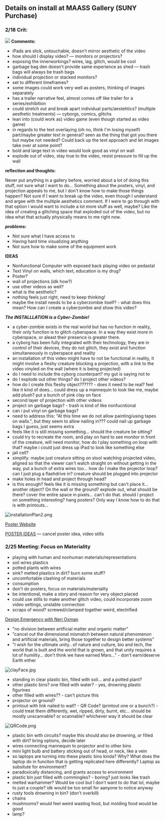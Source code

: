 ## Details on install at MAASS Gallery (SUNY Purchase)

### 2/18 Crit:
![]({{site.baseurl}}//diagramThesis.png)
**Comments:**
- iPads are slick, untouchable, doesn't mirror aesthetic of the video
- how should I display video? — monitors or projectors?
- exposing the innerworkings? wires, lag, glitch, would be cool
- garbage bag den doesn't provide same experience as shed — trash bags will always be trash bags
- individual projection or stacked monitors?
- set to different timeframes?
- some images could work very well as posters, thinking of images separately
- has a trailer narrative feel, almost comes off like trailer for a series/exhibition
- could stretch out and break apart individual parts/aestehtics? (multiple aesthetic treatments) — cyborgs, comics, glitchs
- lean into (could work as) video game (even though started as video game)
- in regards to the text overlaying (oh no, think I'm losing myself) part/maybe greater text in general? seen as the thing that got you there but maybe not needed? Could back up the text approach and let images take over at some point?
- bold and large text in video would look good as vinyl on wall
- explode out of video, stay true to the video, resist pressure to fill up the wall

**reflection and thoughts:**

Never put anything in a gallery before, worried about a lot of doing this stuff, not sure what I want to do... Something about the posters, vinyl, and projection appeals to me, but I don't know how to make those things happen? Not sure if I want to break up the video, even though I understand and argee with the multiple aesthetics comment. If I were to go through with that option I would want to include a lot more stuff as well, maybe? Like the idea of creating a glitching space that exploded out of the video, but no idea what that actually physically means to me right now.

***problems:***
- Not sure what I have access to
- Having hard time visualizing anything
- Not sure how to make some of the equipment work

**IDEAS**
- Nonfunctional Computer with exposed back playing video on pedastal
- Text Vinyl on walls, which text, education is my drug? 
- Poster?
- wall of projections (idk how?)
 - use other videos as well?
- what is the aesthetic?
- nothing feels just right, need to keep thinking!
- maybe the install needs to be a cyberzombie itself? - what does this mean? How can I create a cyberzombie and show this video?

***The _INSTALLLATION_ is a Cyber-Zombie!***
- a cyber-zombie exists in the real world but has no function in reality, their only function is to glitch cyberspace. In a way they exist more in cyberspace, or aleast their presence is greater there.
- a cyborg has been fully integrated with their technology, they are in control of their devices, they do not glitch, they exist and function simultaneously in cyberspace and reality
- an installation of this video might have to not be functional in reality, it might involve a fleshy creature blocking a projection, with a link to the video vinyled on the wall (where it is being projected)
- do I need to include the cyborg counterpart? my gut is saying not to
- do I explode out other things? do I project other videos?
- how do I create this fleshy object?????? - does it need to be real? feel like it kind of does... could dress up a mannequin to look like me, maybe add plush? put a bunch of pink clay on face
- second layer of projection with other videos
- project on garbage bags? - trash is kind of like nonfucntional 
- can i put vinyl on garbage bags?
- need to address this: "At this time we do not allow painting/using tapes on walls.", but they seem to allow nailing in??? could nail up garbage bags I guess, just seems extra
- feels like it is still missing something... should the creature be sitting?
- could try to recreate the room, and play on hard to see monitor in front of the creature, will need monitor, how do I play something on loop with that? maybe i could just dress up iPad to look like something else
- jail cell?
- simplify: maybe just creature sitting on stool watching projected video, aligned so that the viewer can't watch straight on without getting in the way, put a bunch of extra wires too... how do I make the projector loop? can I just plug a flashdrive in? creature should be plugged into projector
- make holes in head and project through head?
- is this enough? feels like it is missing something but can't place it... another object? On the wall or the ground? explode out, what should be there? cover the entire space in pixels... can't do that. should I project on something interesting? hang posters? Only way I know how to do that is with printouts... 

![installationPlan2.png]({{site.baseurl}}/installationPlan2.png)

[Poster Website](https://www.canva.com/posters/)

[POSTER IDEAS](poster.md) — cancel poster idea, video stills

### 2/25 Meeting: Focus on Materiality

- playing with human and nonhuman materials/representations
- soil wires plastics 
- potted plants with wires
- sink? melted plastics in dirt? burn some stuff?
- uncomfortable clashing of materials
- consumption 
- don't do posters, focus on materials/materiality 
- be intentional, make a story and reason for very object placed
- could use stills to make another glitch video, could incorporate zoom video settings, unstable connection
- scraps of wood? screwed/clamped together weird, electrified

[Design Emergency with Neri Oxman](https://www.instagram.com/tv/CKo_7kFHlHe/?utm_source=ig_web_copy_link)
- "no division between artificial matter and organic matter"
- "cancel out the dimensional mismatch between natural phenomenon and artificial materials, bring those together to design better systems"
- "I wish for the ultimate unity.. of nature and culture, bio and tech, the world that is built and the world that is grown, and that unity requires a lot of humility... don't think we have earned Mars..." - don't earn/deserve Earth either

![clayFace.jpg]({{site.baseurl}}/clayFace.jpg)

- standing in clear plastic bin, filled with soil... and a potted plant?
- other plastic bins? one filled with water? - yes, drowning plastic figurines 
- other filled with wires?? - can't picture this
- projector on ground? 
- printout with link nailed to wall? - QR Code? (printout one or a bunch?) - could treat them differently, wet, ripped, dirty, burnt, etc... should be mostly unscannable? or scannable? whichever way it should be clear

![QRCode.png]({{site.baseurl}}/QRCode.png)

- plastic bin with circuits? maybe this should also be drowning, or filled with dirt? bring options, decide later
- wires connecting mannequin to projector and to other bins
- mini light bulb and battery sticking out of head, or neck, like a vein
- so laptops are turning into these plastic bins kinda? Why? What does the laptop do in funciton that is getting replicated here differently? Laptop as subsitute for environment? 
- paradoxically distancing, and grants access to environment
- plastic bin just filled with commingles? - boring? just looks like trash
- melted warhammer? Would be cool but I don't want to do that lol, maybe to just a couple? idk would be too small for aanyone to notice anyway
- rusty tools drowning in bin? (don't overkill)
- chains
- mushrooms? would feel weird wasting food, but molding food would be good
- lamp?

